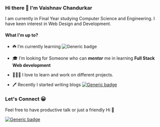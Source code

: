 ### Hi there 👋 I'm Vaishnav Chandurkar

I am currently in Final Year studying Computer Science and Engineering. I have keen interest in Web Design and Development.

#### What I'm up to? 


- ☘️ I’m currently learning ![Generic badge](https://img.shields.io/badge/Javascript-yellow.svg?style=for-the-badge) 

-  🎓 I’m looking for Someone who can ***mentor*** me in learning **Full Stack Web development**

- 👨🏻‍🔧 I love to learn and work on different projects.

- 🖊️ Recently I started writing blogs [![Generic badge](https://img.shields.io/badge/Medium-black.svg?style=for-the-badge)](https://vaishnavs.medium.com/)

### Let's Connect 😀

Feel free to have productive talk or just a friendly Hi 👋

[![Generic badge](https://img.shields.io/badge/Linkedin-blue.svg?style=for-the-badge)](https://www.linkedin.com/in/vaishnav-chandurkar/)




